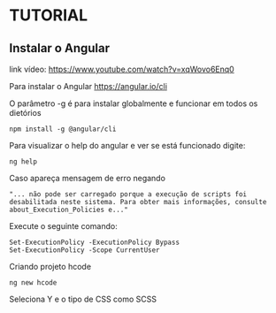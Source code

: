 # TUTORIAL

## Instalar o Angular

link vídeo: https://www.youtube.com/watch?v=xqWovo6Enq0

Para instalar o Angular
https://angular.io/cli

O parâmetro -g é para instalar globalmente e funcionar em todos os dietórios

```console
npm install -g @angular/cli
```

Para visualizar o help do angular e ver se está funcionado digite:

```console
ng help
```

Caso apareça mensagem de erro negando

```console
"... não pode ser carregado porque a execução de scripts foi desabilitada neste sistema. Para obter mais informações, consulte about_Execution_Policies e..."
```

Execute o seguinte comando:

```console
Set-ExecutionPolicy -ExecutionPolicy Bypass
Set-ExecutionPolicy -Scope CurrentUser
```

Criando projeto hcode

```console
ng new hcode
```

Seleciona Y e o tipo de CSS como SCSS
